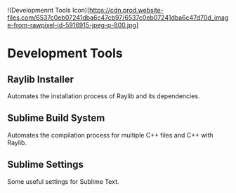 !(Developmennt Tools Icon)[https://cdn.prod.website-files.com/6537c0eb07241dba6c47cb97/6537c0eb07241dba6c47d70d_image-from-rawpixel-id-5916915-jpeg-p-800.jpg]

# Development Tools

## Raylib Installer

Automates the installation process of Raylib and its dependencies.

## Sublime Build System

Automates the compilation process for multiple C++ files and C++ with Raylib.

## Sublime Settings

Some useful settings for Sublime Text.
